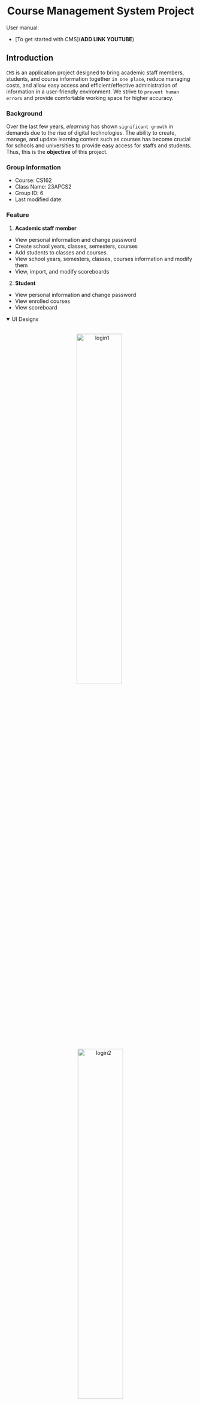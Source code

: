 <h1 align="center">
    Course Management System Project
</h1>

User manual: 
- [To get started with CMS](**ADD LINK YOUTUBE**)

## Introduction

`CMS` is an application project designed to bring academic staff members, students, and course information together `in one place`, reduce managing costs, and allow easy access and efficient/effective administration of information in a user-friendly environment. We strive to `prevent human errors` and provide comfortable working space for higher accuracy.

### Background
Over the last few years, *elearning* has shown `significant growth` in demands due to the rise of digital technologies. The ability to create, manage, and update learning content such as courses has become crucial for schools and universities to provide easy access for staffs and students. Thus, this is the **objective** of this project.

### Group information
* Course: CS162
* Class Name: 23APCS2
* Group ID: 6
* Last modified date: 

### Feature
1. **Academic staff member**
- View personal information and change password
- Create school years, classes, semesters, courses
- Add students to classes and courses. 
- View school years, semesters, classes, courses information and modify them
- View, import, and modify scoreboards


2. **Student**
- View personal information and change password
- View enrolled courses
- View scoreboard

<details open>
<summary>
UI Designs
</summary> <br />
<p align="center">
    <img width="49%" src="https://github.com/bindepzai7/Group_project_Cs162_2/assets/161124872/89a8f4fe-e420-43b0-81d1-4f232ebbd345" alt="login1"/>
&nbsp;
    <img width="49%" src="https://github.com/bindepzai7/Group_project_Cs162_2/assets/161124872/751815f6-1f24-4b8b-8c85-88d4de21bd4b" alt="login2"/>
</p>

<p align="center">
    <img width="49%" src="https://github.com/bindepzai7/Group_project_Cs162_2/assets/161124872/cc5ecb20-e8c1-403f-bf5f-073800b8a2bf" alt="Student Home"/>
&nbsp;
    <img width="49%" src="https://github.com/bindepzai7/Group_project_Cs162_2/assets/161124872/dbbd90bf-3f21-4cff-8049-f403cc61ebc8" alt="Student Profile"/>
</p>
<p align="center">
    <img width="49%" src="https://github.com/bindepzai7/Group_project_Cs162_2/assets/161124872/f04f92fd-bf9f-46e2-b2f6-ac9994481aee" alt="Staff Home"/>
&nbsp;
    <img width="49%" src="https://github.com/bindepzai7/Group_project_Cs162_2/assets/161124872/39bdd548-5d14-42fb-b002-9b77022f3440" alt="Staff Profile"/>
</p>
<p align="center">
    <img width="49%" src="https://github.com/bindepzai7/Group_project_Cs162_2/assets/161124872/58e184ab-1af2-4307-a828-d3dfcca40e7f" alt="Staff School year"/>
&nbsp;
    <img width="49%" src="https://github.com/bindepzai7/Group_project_Cs162_2/assets/161124872/a63c79e7-799e-4991-9414-876048ddc9e4" alt="Staff Semester"/>
</p>
<p align="center">
    <img width="49%" src="https://github.com/bindepzai7/Group_project_Cs162_2/assets/161124872/9e7e307a-2286-4ff0-b61a-c6556afd8b73" alt="Student Change password"/>
&nbsp;
    <img width="49%" src="https://github.com/bindepzai7/Group_project_Cs162_2/assets/161124872/ed88a7dc-dbb5-4e47-8b30-fc2a9c2e25ba" alt="Staff Add 1st year"/>
</p>

<p align="center">
    <img width="49%" src="https://github.com/bindepzai7/Group_project_Cs162_2/assets/161124872/7267679a-6fd9-48f2-bb7e-d329f3b6e609" alt="About us"/>
</p>
</details>

### Developers
1. Nguyen Thu Uyen
2. Tran Trong Nguyen
3. Doan Duc Tuan
